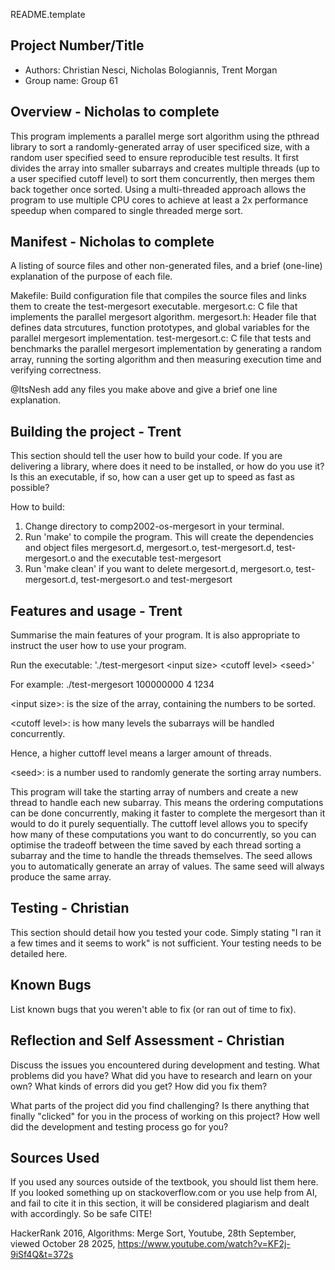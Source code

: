 README.template

## Project Number/Title 

* Authors: Christian Nesci, Nicholas Bologiannis, Trent Morgan
* Group name: Group 61

## Overview - Nicholas to complete
This program implements a parallel merge sort algorithm using the pthread library to sort a randomly-generated array of user specificed size, with a random user specified seed to ensure reproducible test results. It first divides the array into smaller subarrays and creates multiple threads (up to a user specified cutoff level) to sort them concurrently, then merges them back together once sorted. Using a multi-threaded approach allows the program to use multiple CPU cores to achieve at least a 2x performance speedup when compared to single threaded merge sort.


## Manifest - Nicholas to complete

A listing of source files and other non-generated files, and a brief
(one-line) explanation of the purpose of each file.

Makefile: Build configuration file that compiles the source files and links them to create the test-mergesort executable.
mergesort.c: C file that implements the parallel mergesort algorithm.
mergesort.h: Header file that defines data strcutures, function prototypes, and global variables for the parallel mergesort implementation.
test-mergesort.c: C file that tests and benchmarks the parallel mergesort implementation by generating a random array, running the sorting algorithm and then measuring execution time and verifying correctness.

@ItsNesh add any files you make above and give a brief one line explanation.

## Building the project - Trent

This section should tell the user how to build your code.  If you are
delivering a library, where does it need to be installed, or how do you use
it? Is this an executable, if so, how can a user get up to speed as fast as
possible?

How to build:
1. Change directory to comp2002-os-mergesort in your terminal. 
2. Run 'make' to compile the program. This will create the dependencies and object files
mergesort.d, mergesort.o, test-mergesort.d, test-mergesort.o and the executable test-mergesort 
3. Run 'make clean' if you want to delete mergesort.d, mergesort.o, test-mergesort.d, test-mergesort.o 
and test-mergesort 

## Features and usage - Trent

Summarise the main features of your program. It is also appropriate to
instruct the user how to use your program.

Run the executable: './test-mergesort \<input size\> \<cutoff level\> \<seed\>'

For example: ./test-mergesort 100000000 4 1234

\<input size\>: is the size of the array, containing the numbers to be sorted.

\<cutoff level\>: is how many levels the subarrays will be handled concurrently.

Hence, a higher cuttoff level means a larger amount of threads. 

\<seed\>: is a number used to randomly generate the sorting array numbers.

This program will take the starting array of numbers and create a new thread to handle each
new subarray. This means the ordering computations can be done concurrently, making it faster 
to complete the mergesort than it would to do it purely sequentially. The cuttoff level allows 
you to specify how many of these computations you want to do concurrently, so you can optimise
the tradeoff between the time saved by each thread sorting a subarray and the time to handle
the threads themselves. The seed allows you to automatically generate an array of values. The 
same seed will always produce the same array. 

## Testing - Christian

This section should detail how you tested your code. Simply stating "I ran
it a few times and it seems to work" is not sufficient. Your testing needs
to be detailed here.

## Known Bugs

List known bugs that you weren't able to fix (or ran out of time to fix).

## Reflection and Self Assessment - Christian

Discuss the issues you encountered during development and testing. What
problems did you have? What did you have to research and learn on your own?
What kinds of errors did you get? How did you fix them?

What parts of the project did you find challenging? Is there anything that
finally "clicked" for you in the process of working on this project? How well
did the development and testing process go for you?

## Sources Used

If you used any sources outside of the textbook, you should list them here. 
If you looked something up on stackoverflow.com or you use help from AI, and 
fail to cite it in this section, it will be considered plagiarism and dealt 
with accordingly. So be safe CITE!

HackerRank 2016, Algorithms: Merge Sort, Youtube, 28th September, viewed October 28 2025, <https://www.youtube.com/watch?v=KF2j-9iSf4Q&t=372s>
